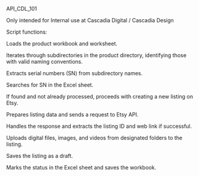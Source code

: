 API_CDL_101

Only intended for Internal use at Cascadia Digital / Cascadia Design 


Script functions:

Loads the product workbook and worksheet.

Iterates through subdirectories in the product directory, identifying those with valid naming conventions.

Extracts serial numbers (SN) from subdirectory names.

Searches for SN in the Excel sheet.

If found and not already processed, proceeds with creating a new listing on Etsy.

Prepares listing data and sends a request to Etsy API.

Handles the response and extracts the listing ID and web link if successful.

Uploads digital files, images, and videos from designated folders to the listing.

Saves the listing as a draft.

Marks the status in the Excel sheet and saves the workbook.
